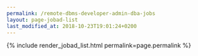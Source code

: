 ```yaml
---
permalink: /remote-dbms-developer-admin-dba-jobs
layout: page-jobad-list
last_modified_at: 2018-10-23T19:01:24+0200
---
```

{% include render_jobad_list.html permalink=page.permalink %}
